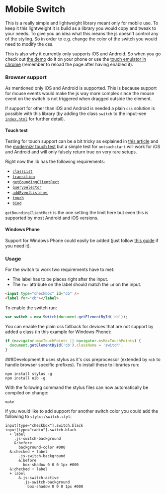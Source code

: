 Mobile Switch
=============

This is a really simple and lightweight library meant only for mobile use. To keep it this lightweight it is build as a library you would copy and tweak to your needs. To give you an idea what this means the js doesn't control any of the styling. So in order to e.g. change the color of the switch you would need to modify the css.

This is also why it currently only supports iOS and Android. So when you go check out [the demo](https://tmpethick.github.io/switch) do it on your phone or use the [touch emulator in chrome](https://developer.chrome.com/devtools/docs/mobile-emulation#emulate-touch-events) (remember to reload the page after having enabled it).

### Browser support
As mentioned only iOS and Android is supported. This is because support for mouse events would make the js way more complex since the mouse event on the switch is not triggered when dragged outside the element.

If support for other than iOS and Android is needed a plain `css` solution is possible with this library (by adding the class `switch` to the input–see [`index.html`](index.html) for further detail).

#### Touch test
Testing for touch support can be a bit tricky as explained in [this article](http://www.stucox.com/blog/you-cant-detect-a-touchscreen/) and the [modernizr touch test](https://github.com/Modernizr/Modernizr/blob/master/feature-detects/touchevents.js) but  a simple test for `ontouchstart` will work for iOS and Android and will only falsely return true on very rare setups.

Right now the lib has the following requirements:
* [`classList`](http://caniuse.com/classlist)
* [`transition`](http://caniuse.com/transition)
* [`getBoundingClientRect`](https://developer.mozilla.org/en-US/docs/Web/API/Element.getBoundingClientRect#Browser_compatibility)
* [`querySelector`](https://developer.mozilla.org/en-US/docs/Web/API/document.querySelector#Browser_Compatibility)
* [`addEventListener`](https://developer.mozilla.org/en-US/docs/Web/API/EventTarget.addEventListener#Browser_compatibility)
* [`touch`](http://caniuse.com/touch)
* [`bind`](https://developer.mozilla.org/en-US/docs/Web/JavaScript/Reference/Global_Objects/Function/bind#Browser_compatibility)

`getBoundingClientRect` is the one setting the limit here but even this is supported by most Android and iOS versions.

#### Windows Phone
Support for Windows Phone could easily be added (just follow [this guide](http://blogs.windows.com/windows_phone/b/wpdev/archive/2012/11/15/adapting-your-webkit-optimized-site-for-internet-explorer-10.aspx#step4) if you need it).

### Usage
For the switch to work two requirements have to met:
* The label has to be places right after the input.
* The `for` attribute on the label should match the `id` on the input.

```html
<input type="checkbox" id="cb" />
<label for="cb"></label>
```

To enable the switch run:
```js
var switch = new Switch(document.getElementById('cb'));
```

You can enable the plain css fallback for devices that are not support by added a class (in this example for Windows Phone):
```js
if (navigator.maxTouchPoints || navigator.msMaxTouchPoints) {
  document.getElementById('cb').className = 'switch';
}
```

###Development
It uses stylus as it's css preprocessor (extended by `nib` to handle browser specific prefixes). To install these to libraries run:
```
npm install stylus -g
npm install nib -g
```

With the following command the stylus files can now automatically be compiled on change:
```
make
```

If you would like to add support for another switch color you could add the following to `stylus/switch.styl`:
``` stylus
input[type="checkbox"].switch.black
input[type="radio"].switch.black
  + label
    .js-switch-background
    &:before
      background-color #000
  &:checked + label
      .js-switch-background
      &:before
        box-shadow 0 0 0 1px #000
  &:checked + label
  + label
      &.js-switch-active
        .js-switch-background
          box-shadow 0 0 0 1px #000
```
